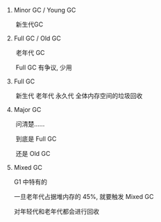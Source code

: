 1. Minor GC / Young GC

   ​	新生代GC

2. Full GC  /  Old GC

   ​	老年代 GC  

   ​	Full GC 有争议, 少用

3. Full GC

   ​    新生代 老年代 永久代 全体内存空间的垃圾回收

4. Major GC

   ​    问清楚......

   ​	到底是 Full GC

   ​	还是     Old GC

5. Mixed GC

   G1 中特有的

   一旦老年代占据堆内存的 45%, 就要触发 Mixed GC

   对年轻代和老年代都会进行回收

